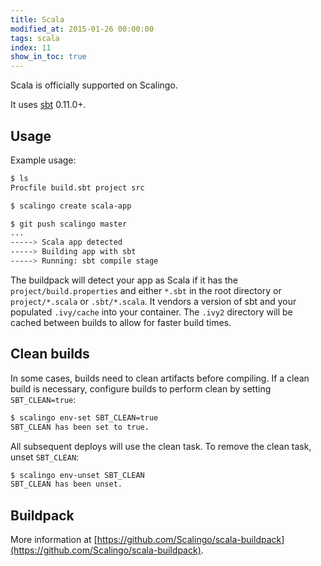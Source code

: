 ```yaml
---
title: Scala
modified_at: 2015-01-26 00:00:00
tags: scala
index: 11
show_in_toc: true
---
```


Scala is officially supported on Scalingo.

It uses [sbt](https://github.com/sbt/sbt) 0.11.0+.

## Usage

Example usage:

```bash
$ ls
Procfile build.sbt project src

$ scalingo create scala-app

$ git push scalingo master
...
-----> Scala app detected
-----> Building app with sbt
-----> Running: sbt compile stage
```

The buildpack will detect your app as Scala if it has the
`project/build.properties` and either `*.sbt` in the root directory or
`project/*.scala` or `.sbt/*.scala`. It vendors a version of sbt and your
populated `.ivy/cache` into your container. The `.ivy2` directory will be
cached between builds to allow for faster build times.

## Clean builds

In some cases, builds need to clean artifacts before compiling. If a clean
build is necessary, configure builds to perform clean by setting
`SBT_CLEAN=true`:

```bash
$ scalingo env-set SBT_CLEAN=true
SBT_CLEAN has been set to true.
```

All subsequent deploys will use the clean task. To remove the clean task, unset `SBT_CLEAN`:

```bash
$ scalingo env-unset SBT_CLEAN
SBT_CLEAN has been unset.
```

## Buildpack

More information at
[https://github.com/Scalingo/scala-buildpack](https://github.com/Scalingo/scala-buildpack).
